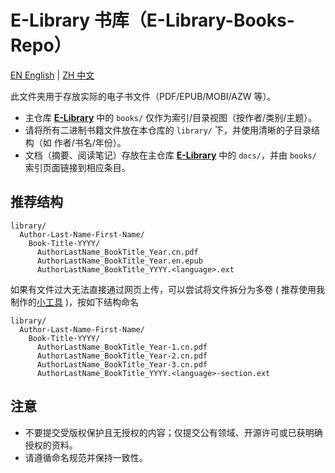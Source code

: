 # E-Library 书库（E-Library-Books-Repo）

[EN English](./README.md) | [ZH 中文](./README.zh-CN.md)

此文件夹用于存放实际的电子书文件（PDF/EPUB/MOBI/AZW 等）。

- 主仓库 [**E-Library**](https://github.com/TiiJeiJ8/E-Library/blob/main/README.zh-CN.md) 中的 `books/` 仅作为索引/目录视图（按作者/类别/主题）。
- 请将所有二进制书籍文件放在本仓库的 `library/` 下，并使用清晰的子目录结构（如 作者/书名/年份）。
- 文档（摘要、阅读笔记）存放在主仓库 [**E-Library**](https://github.com/TiiJeiJ8/E-Library/blob/main/README.zh-CN.md) 中的 `docs/`，并由 `books/` 索引页面链接到相应条目。

## 推荐结构

```
library/
  Author-Last-Name-First-Name/
    Book-Title-YYYY/
      AuthorLastName_BookTitle_Year.cn.pdf
      AuthorLastName_BookTitle_Year.en.epub
      AuthorLastName_BookTitle_YYYY.<language>.ext
```
如果有文件过大无法直接通过网页上传，可以尝试将文件拆分为多卷 ( 推荐使用我制作的[小工具](https://github.com/TiiJeiJ8/LibSpliter) )，按如下结构命名
```
library/
  Author-Last-Name-First-Name/
    Book-Title-YYYY/
      AuthorLastName_BookTitle_Year-1.cn.pdf
      AuthorLastName_BookTitle_Year-2.cn.pdf
      AuthorLastName_BookTitle_Year-3.cn.pdf
      AuthorLastName_BookTitle_YYYY.<language>-section.ext
```

## 注意

- 不要提交受版权保护且无授权的内容；仅提交公有领域、开源许可或已获明确授权的资料。
- 请遵循命名规范并保持一致性。
